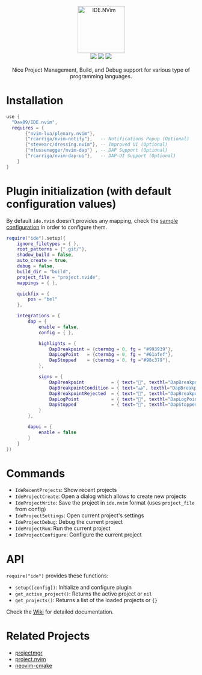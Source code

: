 <p align="center">
  <a href="https://github.com/Dax89/ide.nvim">
    <img alt="IDE.NVim" height="125" src="https://user-images.githubusercontent.com/1503603/192603647-62424945-9930-4622-95a0-99f1b0bd9543.png">
  </a>
  <br>
  <img src="https://img.shields.io/github/stars/Dax89/ide.nvim?style=for-the-badge">
  <img src="https://img.shields.io/github/license/Dax89/ide.nvim?style=for-the-badge">
  <img src="https://img.shields.io/badge/Lua-2C2D72?style=for-the-badge&logo=lua&logoColor=white">
  <br>
  <br>
  Nice Project Management, Build, and Debug support for various type of programming languages.<br>
</p>

# Installation
```lua
use {
  "Dax89/IDE.nvim",  
  requires = { 
       {"nvim-lua/plenary.nvim"},
       {"rcarriga/nvim-notify"},   -- Notifications Popup (Optional)
       {"stevearc/dressing.nvim"}, -- Improved UI (Optional)
       {"mfussenegger/nvim-dap"} , -- DAP Support (Optional)
       {"rcarriga/nvim-dap-ui"},   -- DAP-UI Support (Optional)
    }
}
```

# Plugin initialization (with default configuration values)
By default `ide.nvim` doesn't provides any mapping, check the [sample configuration](https://github.com/Dax89/ide.nvim/wiki/Sample-Configuration) in order to configure them.

```lua
require("ide").setup({
    ignore_filetypes = { },
    root_patterns = {".git/"},
    shadow_build = false,
    auto_create = true,
    debug = false,
    build_dir = "build",
    project_file = "project.nvide",
    mappings = { },

    quickfix = {
        pos = "bel"
    },

    integrations = {
        dap = {
            enable = false,
            config = { },

            highlights = {
                DapBreakpoint = {ctermbg = 0, fg = "#993939"},
                DapLogPoint   = {ctermbg = 0, fg = "#61afef"},
                DapStopped    = {ctermbg = 0, fg ="#98c379"},
            },

            signs = {
                DapBreakpoint          = { text="", texthl="DapBreakpoint", numhl="DapBreakpoint" },
                DapBreakpointCondition = { text="ﳁ", texthl="DapBreakpoint", numhl="DapBreakpoint" },
                DapBreakpointRejected  = { text="", texthl="DapBreakpoint", numhl= "DapBreakpoint" },
                DapLogPoint            = { text="", texthl="DapLogPoint", numhl= "DapLogPoint" },
                DapStopped             = { text="", texthl="DapStopped", numhl= "DapStopped" },
            }
        },

        dapui = {
            enable = false
        }
    }
})
```

# Commands
- `IdeRecentProjects`: Show recent projects
- `IdeProjectCreate`: Open a dialog which allows to create new projects
- `IdeProjectWrite`: Save the project in `ide.nvim` format (uses `project_file` from config)
- `IdeProjectSettings`: Open current project's settings
- `IdeProjectDebug`: Debug the current project
- `IdeProjectRun`: Run the current project
- `IdeProjectConfigure`: Configure the current project

# API
`require("ide")` provides these functions:
- `setup([config])`: Initialize and configure plugin
- `get_active_project()`: Returns the active project or `nil`
- `get_projects()`: Returns a list of the loaded projects or `{}`

Check the [Wiki](https://github.com/Dax89/IDE.nvim/wiki) for detailed documentation.

# Related Projects
- [projectmgr](https://github.com/charludo/projectmgr.nvim)
- [project.nvim](https://github.com/ahmedkhalf/project.nvim)
- [neovim-cmake](https://github.com/Shatur/neovim-cmake)
